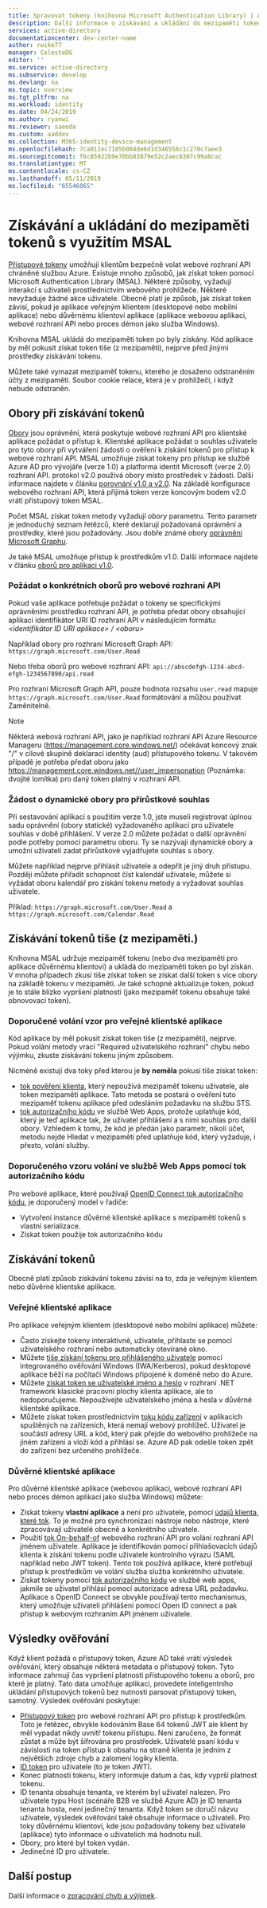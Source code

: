 ```yaml
---
title: Spravovat tokeny (knihovna Microsoft Authentication Library) | Azure
description: Další informace o získávání a ukládání do mezipaměti tokeny pomocí knihovny Microsoft Authentication Library (MSAL).
services: active-directory
documentationcenter: dev-center-name
author: rwike77
manager: CelesteDG
editor: ''
ms.service: active-directory
ms.subservice: develop
ms.devlang: na
ms.topic: overview
ms.tgt_pltfrm: na
ms.workload: identity
ms.date: 04/24/2019
ms.author: ryanwi
ms.reviewer: saeeda
ms.custom: aaddev
ms.collection: M365-identity-device-management
ms.openlocfilehash: 7ca011ec7185b084de6d1d346556c1c270c7aee3
ms.sourcegitcommit: f6c85922b9e70bb83879e52c2aec6307c99a0cac
ms.translationtype: MT
ms.contentlocale: cs-CZ
ms.lasthandoff: 05/11/2019
ms.locfileid: "65546065"
---
```

# <a name="acquiring-and-caching-tokens-using-msal"></a>Získávání a ukládání do mezipaměti tokenů s využitím MSAL
[Přístupové tokeny](access-tokens.md) umožňují klientům bezpečně volat webové rozhraní API chráněné službou Azure. Existuje mnoho způsobů, jak získat token pomocí Microsoft Authentication Library (MSAL). Některé způsoby, vyžadují interakcí s uživateli prostřednictvím webového prohlížeče. Některé nevyžaduje žádné akce uživatele. Obecně platí je způsob, jak získat token závisí, pokud je aplikace veřejným klientem (desktopové nebo mobilní aplikace) nebo důvěrnému klientovi aplikace (aplikace webovou aplikaci, webové rozhraní API nebo proces démon jako služba Windows).

Knihovna MSAL ukládá do mezipaměti token po byly získány.  Kód aplikace by měl pokusit získat token tiše (z mezipaměti), nejprve před jinými prostředky získávání tokenu.

Můžete také vymazat mezipaměť tokenu, kterého je dosaženo odstraněním účty z mezipaměti. Soubor cookie relace, která je v prohlížeči, i když nebude odstraněn.

## <a name="scopes-when-acquiring-tokens"></a>Obory při získávání tokenů
[Obory](v2-permissions-and-consent.md) jsou oprávnění, která poskytuje webové rozhraní API pro klientské aplikace požádat o přístup k. Klientské aplikace požádat o souhlas uživatele pro tyto obory při vytváření žádosti o ověření k získání tokenů pro přístup k webové rozhraní API. MSAL umožňuje získat tokeny pro přístup ke službě Azure AD pro vývojáře (verze 1.0) a platforma identit Microsoft (verze 2.0) rozhraní API. protokol v2.0 používá obory místo prostředek v žádosti. Další informace najdete v článku [porovnání v1.0 a v2.0](active-directory-v2-compare.md). Na základě konfigurace webového rozhraní API, která přijímá token verze koncovým bodem v2.0 vrátí přístupový token MSAL.

Počet MSAL získat token metody vyžadují *obory* parametru. Tento parametr je jednoduchý seznam řetězců, které deklarují požadovaná oprávnění a prostředky, které jsou požadovány. Jsou dobře známé obory [oprávnění Microsoft Graphu](/graph/permissions-reference).

Je také MSAL umožňuje přístup k prostředkům v1.0. Další informace najdete v článku [oborů pro aplikaci v1.0](msal-v1-app-scopes.md).

### <a name="request-specific-scopes-for-a-web-api"></a>Požádat o konkrétních oborů pro webové rozhraní API
Pokud vaše aplikace potřebuje požádat o tokeny se specifickými oprávněními prostředku rozhraní API, je potřeba předat obory obsahující aplikaci identifikátor URI ID rozhraní API v následujícím formátu:  *&lt;identifikátor ID URI aplikace&gt; / &lt;oboru&gt;*

Například obory pro rozhraní Microsoft Graph API: `https://graph.microsoft.com/User.Read`

Nebo třeba oborů pro webové rozhraní API: `api://abscdefgh-1234-abcd-efgh-1234567890/api.read`

Pro rozhraní Microsoft Graph API, pouze hodnota rozsahu `user.read` mapuje `https://graph.microsoft.com/User.Read` formátování a můžou používat Zaměnitelně.

> [!NOTE]
> Některá webová rozhraní API, jako je například rozhraní API Azure Resource Manageru (https://management.core.windows.net/) očekávat koncový znak "/" v cílové skupině deklarací identity (aud) přístupového tokenu. V takovém případě je potřeba předat oboru jako https://management.core.windows.net//user_impersonation (Poznámka: dvojité lomítka) pro daný token platný v rozhraní API.

### <a name="request-dynamic-scopes-for-incremental-consent"></a>Žádost o dynamické obory pro přírůstkové souhlas
Při sestavování aplikací s použitím verze 1.0, jste museli registrovat úplnou sadu oprávnění (obory statické) vyžadovaného aplikací pro uživatele souhlas v době přihlášení. V verze 2.0 můžete požádat o další oprávnění podle potřeby pomocí parametru oboru. Ty se nazývají dynamické obory a umožní uživateli zadat přírůstkové vyjadřujete souhlas s obory.

Můžete například nejprve přihlásit uživatele a odepřít je jiný druh přístupu. Později můžete přiřadit schopnost číst kalendář uživatele, můžete si vyžádat oboru kalendář pro získání tokenu metody a vyžadovat souhlas uživatele.

Příklad: `https://graph.microsoft.com/User.Read` a `https://graph.microsoft.com/Calendar.Read`

## <a name="acquiring-tokens-silently-from-the-cache"></a>Získávání tokenů tiše (z mezipaměti.)
Knihovna MSAL udržuje mezipaměť tokenu (nebo dva mezipaměti pro aplikace důvěrnému klientovi) a ukládá do mezipaměti token po byl získán.  V mnoha případech zkusí tiše získat token se získat další token s více obory na základě tokenu v mezipaměti. Je také schopné aktualizuje token, pokud je to stále blízko vypršení platnosti (jako mezipaměť tokenu obsahuje také obnovovací token).

### <a name="recommended-call-pattern-for-public-client-applications"></a>Doporučené volání vzor pro veřejné klientské aplikace
Kód aplikace by měl pokusit získat token tiše (z mezipaměti), nejprve.  Pokud volání metody vrací "Required uživatelského rozhraní" chybu nebo výjimku, zkuste získávání tokenu jiným způsobem. 

Nicméně existují dva toky před kterou je **by neměla** pokusí tiše získat token:

- [tok pověření klienta](msal-authentication-flows.md#client-credentials), který nepoužívá mezipaměť tokenu uživatele, ale token mezipaměti aplikace. Tato metoda se postará o ověření tuto mezipaměť tokenu aplikace před odesláním požadavku na službu STS.
- [tok autorizačního kódu](msal-authentication-flows.md#authorization-code) ve službě Web Apps, protože uplatňuje kód, který je teď aplikace tak, že uživatel přihlášení a s nimi souhlas pro další obory. Vzhledem k tomu, že kód je předán jako parametr, nikoli účet, metodu nejde Hledat v mezipaměti před uplatňuje kód, který vyžaduje, i přesto, volání služby.

### <a name="recommended-call-pattern-in-web-apps-using-the-authorization-code-flow"></a>Doporučeného vzoru volání ve službě Web Apps pomocí tok autorizačního kódu 
Pro webové aplikace, které používají [OpenID Connect tok autorizačního kódu](v2-protocols-oidc.md), je doporučený model v řadiče:

- Vytvoření instance důvěrné klientské aplikace s mezipamětí tokenů s vlastní serializace. 
- Získat token použije tok autorizačního kódu

## <a name="acquiring-tokens"></a>Získávání tokenů
Obecně platí způsob získávání tokenu závisí na to, zda je veřejným klientem nebo důvěrné klientské aplikace.

### <a name="public-client-applications"></a>Veřejné klientské aplikace
Pro aplikace veřejným klientem (desktopové nebo mobilní aplikace) můžete:
- Často získejte tokeny interaktivně, uživatele, přihlaste se pomocí uživatelského rozhraní nebo automaticky otevírané okno.
- Můžete [tiše získání tokenu pro přihlášeného uživatele](msal-authentication-flows.md#integrated-windows-authentication) pomocí integrovaného ověřování Windows (IWA/Kerberos), pokud desktopové aplikace běží na počítači Windows připojené k doméně nebo do Azure.
- Můžete [získat token se uživatelské jméno a heslo](msal-authentication-flows.md#usernamepassword) v rozhraní .NET framework klasické pracovní plochy klienta aplikace, ale to nedoporučujeme. Nepoužívejte uživatelského jména a hesla v důvěrné klientské aplikace.
- Můžete získat token prostřednictvím [toku kódu zařízení](msal-authentication-flows.md#device-code) v aplikacích spuštěných na zařízeních, která nemají webový prohlížeč. Uživatel je součástí adresy URL a kód, který pak přejde do webového prohlížeče na jiném zařízení a vloží kód a přihlásí se.  Azure AD pak odešle token zpět do zařízení bez určeného prohlížeče.

### <a name="confidential-client-applications"></a>Důvěrné klientské aplikace 
Pro důvěrné klientské aplikace (webovou aplikaci, webové rozhraní API nebo proces démon aplikací jako služba Windows) můžete:
- Získat tokeny **vlastní aplikace** a není pro uživatele, pomocí [údajů klienta, které tok](msal-authentication-flows.md#client-credentials). To je možné pro synchronizaci nástroje nebo nástroje, které zpracovávají uživatelé obecně a konkrétního uživatele. 
- Použití [tok On-behalf-of](msal-authentication-flows.md#on-behalf-of) webového rozhraní API pro volání rozhraní API jménem uživatele. Aplikace je identifikován pomocí přihlašovacích údajů klienta k získání tokenu podle uživatele kontrolního výrazu (SAML například nebo JWT token). Tento tok používá aplikace, které potřebují přístup k prostředkům ve volání služba služba konkrétního uživatele.
- Získat tokeny pomocí [tok autorizačního kódu](msal-authentication-flows.md#authorization-code) ve službě web apps, jakmile se uživatel přihlásí pomocí autorizace adresa URL požadavku. Aplikace s OpenID Connect se obvykle používají tento mechanismus, který umožňuje uživateli přihlášení pomocí Open ID connect a pak přístup k webovým rozhraním API jménem uživatele.


## <a name="authentication-results"></a>Výsledky ověřování 
Když klient požádá o přístupový token, Azure AD také vrátí výsledek ověřování, který obsahuje některá metadata o přístupový token. Tyto informace zahrnují čas vypršení platnosti přístupového tokenu a oborů, pro které je platný. Tato data umožňuje aplikaci, provedete inteligentního ukládání přístupových tokenů bez nutnosti parsovat přístupový token, samotný.  Výsledek ověřování poskytuje:

- [Přístupový token](access-tokens.md) pro webové rozhraní API pro přístup k prostředkům. Toto je řetězec, obvykle kódováním Base 64 tokenů JWT ale klient by měl vypadat nikdy uvnitř tokenu přístupu. Není zaručeno, že formát zůstat a může být šifrována pro prostředek. Uživatelé psaní kódu v závislosti na token přístup k obsahu na straně klienta je jedním z největších zdroje chyb a zalomení logiky klienta.
- [ID token](id-tokens.md) pro uživatele (to je token JWT).
- Konec platnosti tokenu, který informuje datum a čas, kdy vyprší platnost tokenu.
- ID tenanta obsahuje tenanta, ve kterém byl uživatel nalezen. Pro uživatele typu Host (scénáře B2B ve službě Azure AD) je ID tenanta tenanta hosta, není jedinečný tenanta. Když token se doručí názvu uživatele, výsledek ověřování také obsahuje informace o uživateli. Pro toky důvěrnému klientovi, kde jsou požadovány tokeny bez uživatele (aplikace) tyto informace o uživatelích má hodnotu null.
- Obory, pro které byl token vydán.
- Jedinečné ID pro uživatele.

## <a name="next-steps"></a>Další postup
Další informace o [zpracování chyb a výjimek](msal-handling-exceptions.md). 
